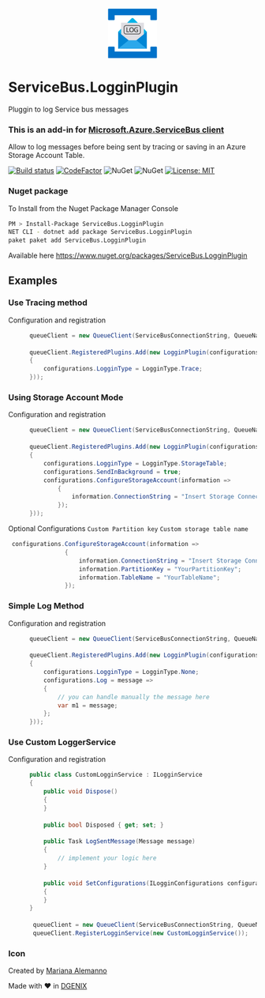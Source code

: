 <p align="center">
  <img src="servicebusloggin.jpg" alt="Service bus Loggin Plugin" width="100"/>
</p>


# ServiceBus.LogginPlugin
Pluggin to log Service bus messages

### This is an add-in for [Microsoft.Azure.ServiceBus client](https://github.com/Azure/azure-service-bus-dotnet/) 

Allow to log messages before being sent by tracing or saving in an Azure Storage Account Table.

[![Build status](https://ci.appveyor.com/api/projects/status/p8v6u2dud236vshu?svg=true)](https://ci.appveyor.com/project/davidrevoledo/servicebus-logginplugin)
[![CodeFactor](https://www.codefactor.io/repository/github/davidrevoledo/servicebus.logginplugin/badge)](https://www.codefactor.io/repository/github/davidrevoledo/servicebus.logginplugin)
![NuGet](https://img.shields.io/nuget/dt/ServiceBus.LogginPlugin.svg)
![NuGet](https://img.shields.io/nuget/v/ServiceBus.LogginPlugin.svg)
[![License: MIT](https://img.shields.io/badge/License-MIT-yellow.svg)](https://opensource.org/licenses/MIT)

### Nuget package

To Install from the Nuget Package Manager Console 

```sh
PM > Install-Package ServiceBus.LogginPlugin 
NET CLI - dotnet add package ServiceBus.LogginPlugin
paket paket add ServiceBus.LogginPlugin
```
Available here https://www.nuget.org/packages/ServiceBus.LogginPlugin

    
## Examples
### Use Tracing method 

Configuration and registration

```c#
      queueClient = new QueueClient(ServiceBusConnectionString, QueueName);

      queueClient.RegisteredPlugins.Add(new LogginPlugin(configurations =>
      {
          configurations.LogginType = LogginType.Trace;
      }));
```        

### Using Storage Account Mode

Configuration and registration

```c#
      queueClient = new QueueClient(ServiceBusConnectionString, QueueName);

      queueClient.RegisteredPlugins.Add(new LogginPlugin(configurations =>
      {
          configurations.LogginType = LogginType.StorageTable;
          configurations.SendInBackground = true;
          configurations.ConfigureStorageAccount(information =>
              {
                  information.ConnectionString = "Insert Storage Connection string";
              });
      }));
```  

Optional Configurations
``` Custom Partition key ```
``` Custom storage table name ```

``` c#
 configurations.ConfigureStorageAccount(information =>
                {
                    information.ConnectionString = "Insert Storage Connection string";
                    information.PartitionKey = "YourPartitionKey";
                    information.TableName = "YourTableName";
                });
```

### Simple Log Method

Configuration and registration

```c#
      queueClient = new QueueClient(ServiceBusConnectionString, QueueName);

      queueClient.RegisteredPlugins.Add(new LogginPlugin(configurations =>
      {
          configurations.LogginType = LogginType.None;
          configurations.Log = message =>
          {
              // you can handle manually the message here
              var m1 = message;
          };
      }));
```  

### Use Custom LoggerService 

Configuration and registration

```c#
      public class CustomLogginService : ILogginService
      {
          public void Dispose()
          {
          }

          public bool Disposed { get; set; }

          public Task LogSentMessage(Message message)
          {
              // implement your logic here
          }

          public void SetConfigurations(ILogginConfigurations configurations)
          {
          }
      }
      
       queueClient = new QueueClient(ServiceBusConnectionString, QueueName);
       queueClient.RegisterLogginService(new CustomLogginService());

```      

### Icon
Created by [Mariana Alemanno](https://www.behance.net/mariana-alemanno)

Made with ❤ in [DGENIX](https://www.dgenix.com/)
